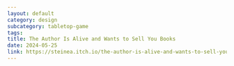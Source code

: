 ```yaml
---
layout: default
category: design
subcategory: tabletop-game
tags:
title: The Author Is Alive and Wants to Sell You Books
date: 2024-05-25
link: https://steinea.itch.io/the-author-is-alive-and-wants-to-sell-you-books
---
```

